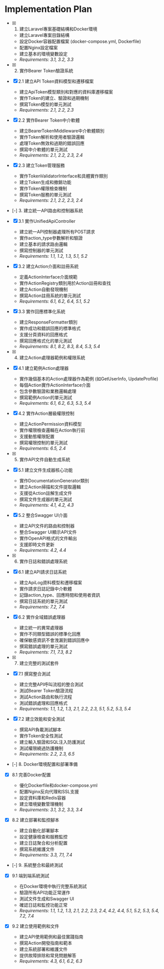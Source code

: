# Implementation Plan

- [x] 1. 建立Laravel專案基礎結構和Docker環境





  - 建立Laravel專案目錄結構
  - 設定Docker容器配置檔案 (docker-compose.yml, Dockerfile)
  - 配置Nginx設定檔案
  - 建立基本的環境變數設定
  - _Requirements: 3.1, 3.2, 3.3_

- [x] 2. 實作Bearer Token驗證系統
















- [x] 2.1 建立API Token資料模型和遷移檔案



  - 建立ApiToken模型類別和對應的資料庫遷移檔案
  - 實作Token的建立、驗證和過期機制
  - 撰寫Token模型的單元測試
  - _Requirements: 2.1, 2.2, 2.3_

- [x] 2.2 實作Bearer Token中介軟體








  - 建立BearerTokenMiddleware中介軟體類別
  - 實作Token解析和使用者驗證邏輯
  - 處理Token無效和過期的錯誤回應
  - 撰寫中介軟體的單元測試
  - _Requirements: 2.1, 2.2, 2.3, 2.4_

- [x] 2.3 建立Token管理服務





  - 實作TokenValidatorInterface和具體實作類別
  - 建立Token生成和撤銷功能
  - 實作Token權限檢查機制
  - 撰寫Token服務的單元測試
  - _Requirements: 2.1, 2.2, 2.3, 2.4_

- [-] 3. 建立統一API路由和控制器系統






- [x] 3.1 實作UnifiedApiController







  - 建立統一API控制器處理所有POST請求
  - 實作action_type參數解析和驗證
  - 建立基本的請求路由邏輯
  - 撰寫控制器的單元測試
  - _Requirements: 1.1, 1.2, 1.3, 5.1, 5.2_

- [x] 3.2 建立Action介面和註冊系統





  - 定義ActionInterface介面規範
  - 實作ActionRegistry類別用於Action註冊和查找
  - 建立Action自動發現機制
  - 撰寫Action註冊系統的單元測試
  - _Requirements: 6.1, 6.2, 6.4, 5.1, 5.2_

- [x] 3.3 實作回應標準化系統










  - 建立ResponseFormatter類別
  - 實作成功和錯誤回應的標準格式
  - 支援分頁資料的回應格式
  - 撰寫回應格式化的單元測試
  - _Requirements: 8.1, 8.2, 8.3, 8.4, 5.3, 5.4_

- [x] 4. 建立Action處理器範例和權限系統








- [x] 4.1 建立範例Action處理器




  - 實作幾個基本的Action處理器作為範例 (如GetUserInfo, UpdateProfile)
  - 每個Action實作ActionInterface介面
  - 包含參數驗證和業務邏輯處理
  - 撰寫範例Action的單元測試
  - _Requirements: 6.1, 6.2, 6.3, 5.3, 5.4_

- [x] 4.2 實作Action層級權限控制




  - 建立ActionPermission資料模型
  - 實作權限檢查邏輯在Action執行前
  - 支援動態權限配置
  - 撰寫權限控制的單元測試
  - _Requirements: 6.5, 2.4_

- [x] 5. 實作API文件自動生成系統






- [x] 5.1 建立文件生成器核心功能



  - 實作DocumentationGenerator類別
  - 建立Action掃描和文件提取邏輯
  - 支援從Action註解生成文件
  - 撰寫文件生成器的單元測試
  - _Requirements: 4.1, 4.2, 4.3_

- [x] 5.2 整合Swagger UI介面









  - 建立API文件的路由和控制器
  - 整合Swagger UI顯示API文件
  - 實作OpenAPI格式的文件輸出
  - 支援即時文件更新
  - _Requirements: 4.2, 4.4_

- [x] 6. 實作日誌和錯誤處理系統







- [x] 6.1 建立API請求日誌系統



  - 建立ApiLog資料模型和遷移檔案
  - 實作請求日誌記錄中介軟體
  - 記錄action_type、回應時間和使用者資訊
  - 撰寫日誌系統的單元測試
  - _Requirements: 7.2, 7.4_

- [x] 6.2 實作全域錯誤處理器





  - 建立統一的異常處理器
  - 實作不同類型錯誤的標準化回應
  - 確保敏感資訊不會洩漏到錯誤回應中
  - 撰寫錯誤處理的單元測試
  - _Requirements: 7.1, 7.3, 8.2_

- [x] 7. 建立完整的測試套件






































- [x] 7.1 撰寫整合測試









  - 建立完整API呼叫流程的整合測試
  - 測試Bearer Token驗證流程
  - 測試Action路由和執行流程
  - 測試錯誤處理和回應格式
  - _Requirements: 1.1, 1.2, 1.3, 2.1, 2.2, 2.3, 5.1, 5.2, 5.3, 5.4_

- [x] 7.2 建立效能和安全測試





  - 撰寫API負載測試腳本
  - 實作Token安全性測試
  - 建立輸入驗證和SQL注入防護測試
  - 測試權限繞過防護機制
  - _Requirements: 2.2, 2.3, 6.5_

- [-] 8. Docker環境配置和部署準備


- [x] 8.1 完善Docker配置



  - 優化Dockerfile和docker-compose.yml
  - 配置Nginx反向代理和SSL支援
  - 設定資料庫和Redis容器
  - 建立環境變數管理機制
  - _Requirements: 3.1, 3.2, 3.3, 3.4_

- [x] 8.2 建立部署和監控腳本  





  - 建立自動化部署腳本
  - 設定健康檢查和服務監控
  - 建立日誌聚合和分析配置
  - 撰寫系統維護文件
  - _Requirements: 3.3, 7.1, 7.4_

- [-] 9. 系統整合和最終測試


- [x] 9.1 端到端系統測試



  - 在Docker環境中執行完整系統測試
  - 驗證所有API功能正常運作
  - 測試文件生成和Swagger UI
  - 確認日誌和監控功能正常
  - _Requirements: 1.1, 1.2, 1.3, 2.1, 2.2, 2.3, 2.4, 4.2, 4.4, 5.1, 5.2, 5.3, 5.4, 7.2, 7.4_

- [x] 9.2 建立使用範例和文件





  - 建立API使用範例和最佳實踐指南
  - 撰寫Action開發指南和範本
  - 建立系統部署和維護文件
  - 提供故障排除和常見問題解答
  - _Requirements: 4.3, 6.1, 6.2, 6.3_